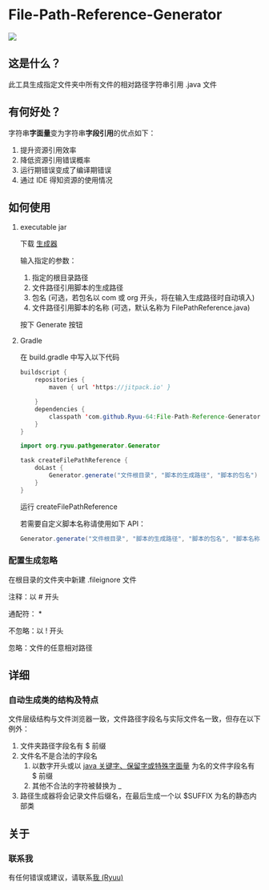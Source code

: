 # File-Path-Reference-Generator

[![](https://jitpack.io/v/Ryuu-64/File-Path-Reference-Generator.svg)](https://jitpack.io/#Ryuu-64/File-Path-Reference-Generator)

## 这是什么？

此工具生成指定文件夹中所有文件的相对路径字符串引用 .java 文件

## 有何好处？

字符串**字面量**变为字符串**字段引用**的优点如下：

1. 提升资源引用效率
2. 降低资源引用错误概率
3. 运行期错误变成了编译期错误
4. 通过 IDE 得知资源的使用情况

## 如何使用

1. executable jar

   下载 [生成器](https://github.com/Ryuu-64/File-Path-Reference-Generator/releases/)

   输入指定的参数：

   1. 指定的根目录路径
   2. 文件路径引用脚本的生成路径
   3. 包名 (可选，若包名以 com 或 org 开头，将在输入生成路径时自动填入)
   4. 文件路径引用脚本的名称 (可选，默认名称为 FilePathReference.java)

   按下 Generate 按钮

2. Gradle

   在 build.gradle 中写入以下代码

   ```java
   buildscript {
       repositories {
           maven { url 'https://jitpack.io' }
   
       }
       dependencies {
           classpath 'com.github.Ryuu-64:File-Path-Reference-Generator:Tag' // 输入您需要的 Tag
       }
   }
   
   import org.ryuu.pathgenerator.Generator
   
   task createFilePathReference {
       doLast {
           Generator.generate("文件根目录", "脚本的生成路径", "脚本的包名")
       }
   }
   ```

   运行 createFilePathReference

   若需要自定义脚本名称请使用如下 API：
   
   ```java
   Generator.generate("文件根目录", "脚本的生成路径", "脚本的包名", "脚本名称")
   ```

### 配置生成忽略

在根目录的文件夹中新建 .fileignore 文件

注释：以 \# 开头

通配符： \*

不忽略：以 ! 开头

忽略：文件的任意相对路径

## 详细

### 自动生成类的结构及特点

文件层级结构与文件浏览器一致，文件路径字段名与实际文件名一致，但存在以下例外：

1. 文件夹路径字段名有 $ 前缀
2. 文件名不是合法的字段名
   1. 以数字开头或以 [java 关键字、保留字或特殊字面量](https://docs.oracle.com/javase/tutorial/java/nutsandbolts/_keywords.html) 为名的文件字段名有 $ 前缀
   2. 其他不合法的字符被替换为 _
3. 路径生成器将会记录文件后缀名，在最后生成一个以 $SUFFIX 为名的静态内部类

## 关于

### 联系我

有任何错误或建议，请联系[我 (Ryuu)](64ryuu@gmail.com)

